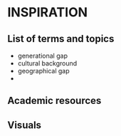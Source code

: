 # INSPIRATION

## List of terms and topics

- generational gap
- cultural background
- geographical gap
-

## Academic resources

## Visuals
